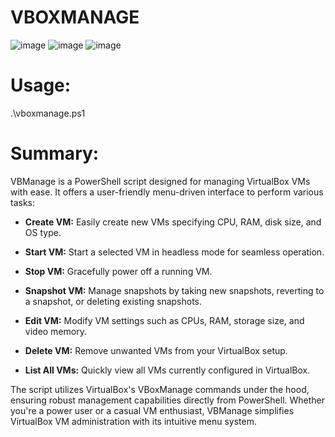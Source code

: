 # VBOXMANAGE

![image](https://github.com/BwithE/vboxmanage/assets/144924113/f0fb876d-cae0-4c0f-a2bb-6323d0151a30) ![image](https://github.com/BwithE/vboxmanage/assets/144924113/b7ec861f-5a0e-4358-be02-4dc4c88c116b) ![image](https://github.com/BwithE/vboxmanage/assets/144924113/387e095a-1586-4cdf-aae6-11146c160d29)

# Usage:

.\vboxmanage.ps1

# Summary:
VBManage is a PowerShell script designed for managing VirtualBox VMs with ease. It offers a user-friendly menu-driven interface to perform various tasks:

- **Create VM:** Easily create new VMs specifying CPU, RAM, disk size, and OS type.

- **Start VM:** Start a selected VM in headless mode for seamless operation.

- **Stop VM:** Gracefully power off a running VM.

- **Snapshot VM:** Manage snapshots by taking new snapshots, reverting to a snapshot, or deleting existing snapshots.

- **Edit VM:** Modify VM settings such as CPUs, RAM, storage size, and video memory.

- **Delete VM:** Remove unwanted VMs from your VirtualBox setup.

- **List All VMs:** Quickly view all VMs currently configured in VirtualBox.

The script utilizes VirtualBox's VBoxManage commands under the hood, ensuring robust management capabilities directly from PowerShell. Whether you're a power user or a casual VM enthusiast, VBManage simplifies VirtualBox VM administration with its intuitive menu system.
